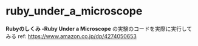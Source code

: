 # ruby_under_a_microscope

**Rubyのしくみ -Ruby Under a Microscope** の実験のコードを実際に実行してみる
ref: https://www.amazon.co.jp/dp/4274050653

